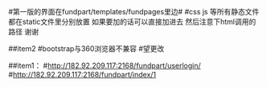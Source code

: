 

#第一版的界面在fundpart/templates/fundpages里边#
#css js 等所有静态文件都在static文件里分别放置 如果要加的话可以直接加进去 然后注意下html调用的路径 谢谢





##item2
#bootstrap与360浏览器不兼容
#望更改




##item1：
#http://182.92.209.117:2168/fundpart/userlogin/
#http://182.92.209.117:2168/fundpart/index/1
